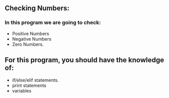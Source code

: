 ## Checking Numbers:  
### In this program we are going to check:
- Positive Numbers
- Negative Numbers
- Zero Numbers.

## For this program, you should have the knowledge of:
- if/else/elif statements.
- print statements
- variables
